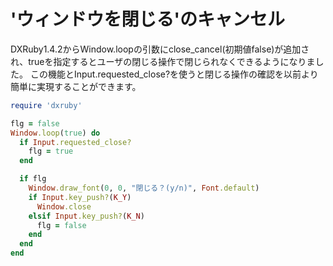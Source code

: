 # 'ウィンドウを閉じる'のキャンセル

DXRuby1.4.2からWindow.loopの引数にclose_cancel(初期値false)が追加され、trueを指定するとユーザの閉じる操作で閉じられなくできるようになりました。
この機能とInput.requested_close?を使うと閉じる操作の確認を以前より簡単に実現することができます。

```ruby
require 'dxruby'

flg = false
Window.loop(true) do
  if Input.requested_close?
    flg = true
  end

  if flg
    Window.draw_font(0, 0, "閉じる？(y/n)", Font.default)
    if Input.key_push?(K_Y)
      Window.close
    elsif Input.key_push?(K_N)
      flg = false
    end
  end
end
```

